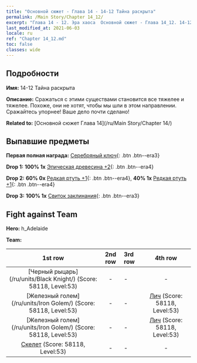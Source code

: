```yaml
---
title: "Основной сюжет - Глава 14 - 14-12 Тайна раскрыта"
permalink: /Main Story/Chapter 14_12/
excerpt: "Глава 14 - 12. Эра хаоса  Основной сюжет - Глава 14_12. 14-12 Тайна раскрыта"
last_modified_at: 2021-06-03
locale: ru
ref: "Chapter 14_12.md"
toc: false
classes: wide
---
```


## Подробности

 **Имя:** 14-12 Тайна раскрыта

 **Описание:** Сражаться с этими существами становится все тяжелее и тяжелее. Похоже, они не хотят, чтобы мы шли в этом направлении. Сражайтесь упорнее! Ваше дело почти сделано!

 **Related to:** [Основной сюжет Глава 14](/ru/Main Story/Chapter 14/)

## Выпавшие предметы

 **Первая полная награда:** [Серебряный ключ](/ItemsRU/con_693/){: .btn .btn--era3}

 **Drop 1:** **100% 1x** [Эпическая древесина +2](/ItemsRU/mat_48/){: .btn .btn--era4}

 **Drop 2:** **60% 0x** [Редкая ртуть +1](/ItemsRU/mat_42/){: .btn .btn--era4}, **40% 1x** [Редкая ртуть +1](/ItemsRU/mat_42/){: .btn .btn--era4}

 **Drop 3:** **100% 1x** [Свиток заклинания](/ItemsRU/con_694/){: .btn .btn--era3}


## Fight against Team
 **Hero:** h_Adelaide

 **Team:**


  | 1st row | 2nd row | 3rd row | 4th row |
  |:----:|:----:|:----|:----:|
  | [Черный рыцарь](/ru/units/Black Knight/) (Score: 58118, Level:53)  | - | - | - |
  | [Железный голем](/ru/units/Iron Golem/) (Score: 58118, Level:53)  | - | - | [Лич](/ru/units/Lich/) (Score: 58118, Level:53)  |
  | [Железный голем](/ru/units/Iron Golem/) (Score: 58118, Level:53)  | - | - | [Лич](/ru/units/Lich/) (Score: 58118, Level:53)  |
  | [Скелет](/ru/units/Skeleton/) (Score: 58118, Level:53)  | - | - | - |


